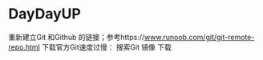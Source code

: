 # DayDayUP
重新建立Git 和Github 的链接；参考https://www.runoob.com/git/git-remote-repo.html
下载官方Git速度过慢： 搜索Git 镜像 下载
